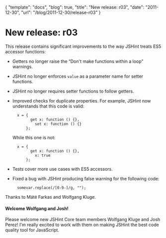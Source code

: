 {
  "template": "docs",
  "blog": true,
  "title": "New release: r03",
  "date": "2011-12-30",
  "url": "/blog/2011-12-30/release-r03"
}

# New release: r03

This release contains significant improvements to the way JSHint
treats ES5 accessor functions:

* Getters no longer raise the “Don't make functions within a loop”
  warnings.

* JSHint no longer enforces `value` as a parameter name for setter
  functions.

* JSHint no longer requires setter functions to follow getters.

* Improved checks for duplicate properties. For example, JSHint now
  understands that this code is valid:

        x = {
              get x: function () {},
                set x: function () {}
            };

    While this one is not:

        x = {
              get x: function () {},
                x: true
            };

* Tests cover more use cases with ES5 accessors.

* Fixed a bug with JSHint producing false warning for the following
  code:

        somevar.replace(/[0-9-]/g, "");

Thanks to Máté Farkas and Wolfgang Kluge.

#### Welcome Wolfgang and Josh!

Please welcome new JSHint Core team members Wolfgang Kluge and Josh Perez!
I'm really excited to work with them on making JSHint the best code quality
tool for JavaScript.
